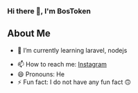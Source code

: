 ### Hi there 👋, I'm BosToken


## About Me
<!-- - 🔭 I’m currently working on ... -->
- 🌱 I’m currently learning laravel, nodejs
<!-- - 👯 I’m looking to collaborate on ... -->
<!-- - 🤔 I’m looking for help with ... -->
<!-- - 💬 Ask me about ... -->
- 📫 How to reach me: [Instagram](https://www.instagram.com/puckxou/)
- 😄 Pronouns: He
- ⚡ Fun fact: I do not have any fun fact 🙃


